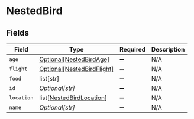 # NestedBird


## Fields

| Field                                                                 | Type                                                                  | Required                                                              | Description                                                           |
| --------------------------------------------------------------------- | --------------------------------------------------------------------- | --------------------------------------------------------------------- | --------------------------------------------------------------------- |
| `age`                                                                 | [Optional[NestedBirdAge]](../../models/shared/nestedbirdage.md)       | :heavy_minus_sign:                                                    | N/A                                                                   |
| `flight`                                                              | [Optional[NestedBirdFlight]](../../models/shared/nestedbirdflight.md) | :heavy_minus_sign:                                                    | N/A                                                                   |
| `food`                                                                | list[*str*]                                                           | :heavy_minus_sign:                                                    | N/A                                                                   |
| `id`                                                                  | *Optional[str]*                                                       | :heavy_minus_sign:                                                    | N/A                                                                   |
| `location`                                                            | list[[NestedBirdLocation](../../models/shared/nestedbirdlocation.md)] | :heavy_minus_sign:                                                    | N/A                                                                   |
| `name`                                                                | *Optional[str]*                                                       | :heavy_minus_sign:                                                    | N/A                                                                   |